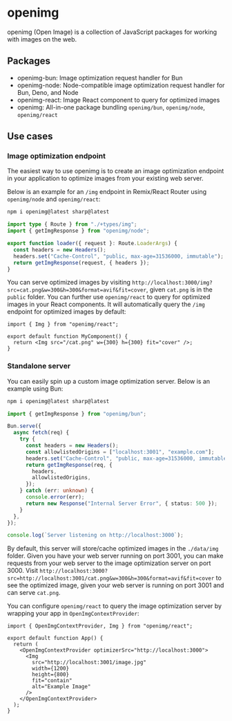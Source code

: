 # openimg

openimg (Open Image) is a collection of JavaScript packages for working with images on the web.

## Packages

- openimg-bun: Image optimization request handler for Bun
- openimg-node: Node-compatible image optimization request handler for Bun, Deno, and Node
- openimg-react: Image React component to query for optimized images
- openimg: All-in-one package bundling `openimg/bun`, `openimg/node`, `openimg/react`

## Use cases

### Image optimization endpoint

The easiest way to use openimg is to create an image optimization endpoint in your application to optimize images from your existing web server.

Below is an example for an `/img` endpoint in Remix/React Router using `openimg/node` and `openimg/react`:

```bash
npm i openimg@latest sharp@latest
```

```typescript
import type { Route } from "./+types/img";
import { getImgResponse } from "openimg/node";

export function loader({ request }: Route.LoaderArgs) {
  const headers = new Headers();
  headers.set("Cache-Control", "public, max-age=31536000, immutable");
  return getImgResponse(request, { headers });
}
```

You can serve optimized images by visiting `http://localhost:3000/img?src=cat.png&w=300&h=300&format=avif&fit=cover`, given `cat.png` is in the `public` folder. You can further use `openimg/react` to query for optimized images in your React components. It will automatically query the `/img` endpoint for optimized images by default:

```tsx
import { Img } from "openimg/react";

export default function MyComponent() {
  return <Img src="/cat.png" w={300} h={300} fit="cover" />;
}
```

### Standalone server

You can easily spin up a custom image optimization server. Below is an example using Bun:

```bash
npm i openimg@latest sharp@latest
```

```typescript
import { getImgResponse } from "openimg/bun";

Bun.serve({
  async fetch(req) {
    try {
      const headers = new Headers();
      const allowlistedOrigins = ["localhost:3001", "example.com"];
      headers.set("Cache-Control", "public, max-age=31536000, immutable");
      return getImgResponse(req, {
        headers,
        allowlistedOrigins,
      });
    } catch (err: unknown) {
      console.error(err);
      return new Response("Internal Server Error", { status: 500 });
    }
  },
});

console.log(`Server listening on http://localhost:3000`);
```

By default, this server will store/cache optimized images in the `./data/img` folder. Given you have your web server running on port 3001, you can make requests from your web server to the image optimization server on port 3000. Visit `http://localhost:3000?src=http://localhost:3001/cat.png&w=300&h=300&format=avif&fit=cover` to see the optimized image, given your web server is running on port 3001 and can serve `cat.png`.

You can configure `openimg/react` to query the image optimization server by wrapping your app in `OpenImgContextProvider`:

```tsx
import { OpenImgContextProvider, Img } from "openimg/react";

export default function App() {
  return (
    <OpenImgContextProvider optimizerSrc="http://localhost:3000">
      <Img
        src="http://localhost:3001/image.jpg"
        width={1200}
        height={800}
        fit="contain"
        alt="Example Image"
      />
    </OpenImgContextProvider>
  );
}
```
